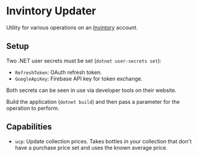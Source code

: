 # Invintory Updater

Utility for various operations on an [Invintory](https://invintory.com/) account.

## Setup

Two .NET user secrets must be set (`dotnet user-secrets set`):

-   `RefreshToken`: OAuth refresh token.
-   `GoogleApiKey`: Firebase API key for token exchange.

Both secrets can be seen in use via developer tools on their website.

Build the application (`dotnet build`) and then pass a parameter for the operation to perform.

## Capabilities

-   `ucp`: Update collection prices. Takes bottles in your collection that don't have a purchase price set and uses the known average price.
